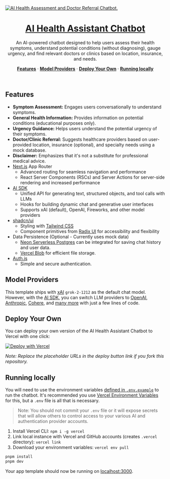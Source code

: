 <a href="#">
  <!-- TODO: Update image and alt text -->
  <img alt="AI Health Assessment and Doctor Referral Chatbot." src="app/(chat)/opengraph-image.png">
  <h1 align="center">AI Health Assistant Chatbot</h1>
</a>

<p align="center">
    An AI-powered chatbot designed to help users assess their health symptoms, understand potential conditions (without diagnosing), gauge urgency, and find relevant doctors or clinics based on location, insurance, and needs.
</p>

<p align="center">
  <!-- Optional: Add links to specific sections if needed -->
  <a href="#features"><strong>Features</strong></a> ·
  <a href="#model-providers"><strong>Model Providers</strong></a> ·
  <a href="#deploy-your-own"><strong>Deploy Your Own</strong></a> ·
  <a href="#running-locally"><strong>Running locally</strong></a>
</p>
<br/>

## Features

- **Symptom Assessment:** Engages users conversationally to understand symptoms.
- **General Health Information:** Provides information on potential conditions (educational purposes only).
- **Urgency Guidance:** Helps users understand the potential urgency of their symptoms.
- **Doctor/Clinic Referral:** Suggests healthcare providers based on user-provided location, insurance (optional), and specialty needs using a mock database.
- **Disclaimer:** Emphasizes that it's not a substitute for professional medical advice.
- [Next.js](https://nextjs.org) App Router
  - Advanced routing for seamless navigation and performance
  - React Server Components (RSCs) and Server Actions for server-side rendering and increased performance
- [AI SDK](https://sdk.vercel.ai/docs)
  - Unified API for generating text, structured objects, and tool calls with LLMs
  - Hooks for building dynamic chat and generative user interfaces
  - Supports xAI (default), OpenAI, Fireworks, and other model providers
- [shadcn/ui](https://ui.shadcn.com)
  - Styling with [Tailwind CSS](https://tailwindcss.com)
  - Component primitives from [Radix UI](https://radix-ui.com) for accessibility and flexibility
- Data Persistence (Optional - Currently uses mock data)
  - [Neon Serverless Postgres](https://vercel.com/marketplace/neon) can be integrated for saving chat history and user data.
  - [Vercel Blob](https://vercel.com/storage/blob) for efficient file storage.
- [Auth.js](https://authjs.dev)
  - Simple and secure authentication.

## Model Providers

This template ships with [xAI](https://x.ai) `grok-2-1212` as the default chat model. However, with the [AI SDK](https://sdk.vercel.ai/docs), you can switch LLM providers to [OpenAI](https://openai.com), [Anthropic](https://anthropic.com), [Cohere](https://cohere.com/), and [many more](https://sdk.vercel.ai/providers/ai-sdk-providers) with just a few lines of code.

## Deploy Your Own

You can deploy your own version of the AI Health Assistant Chatbot to Vercel with one click:

[![Deploy with Vercel](https://vercel.com/button)](https://vercel.com/new/clone?repository-url=https%3A%2F%2Fgithub.com%2Fvercel%2Fai-chatbot&env=AUTH_SECRET&envDescription=Generate%20a%20random%20secret%20to%20use%20for%20authentication&envLink=https%3A%2F%2Fgenerate-secret.vercel.app%2F32&project-name=my-health-chatbot&repository-name=my-health-chatbot&demo-title=AI%20Health%20Assistant&demo-description=An%20AI-powered%20chatbot%20for%20health%20assessment%20and%20doctor%20referral.&demo-url=https%3A%2F%2Fyour-deployment-url.vercel.app&products=%5B%7B%22type%22%3A%22integration%22%2C%22protocol%22%3A%22ai%22%2C%22productSlug%22%3A%22grok%22%2C%22integrationSlug%22%3A%22xai%22%7D%2C%7B%22type%22%3A%22integration%22%2C%22protocol%22%3A%22storage%22%2C%22productSlug%22%3A%22neon%22%2C%22integrationSlug%22%3A%22neon%22%7D%2C%7B%22type%22%3A%22blob%22%7D%5D) 

*Note: Replace the placeholder URLs in the deploy button link if you fork this repository.*

## Running locally

You will need to use the environment variables [defined in `.env.example`](.env.example) to run the chatbot. It's recommended you use [Vercel Environment Variables](https://vercel.com/docs/projects/environment-variables) for this, but a `.env` file is all that is necessary.

> Note: You should not commit your `.env` file or it will expose secrets that will allow others to control access to your various AI and authentication provider accounts.

1. Install Vercel CLI: `npm i -g vercel`
2. Link local instance with Vercel and GitHub accounts (creates `.vercel` directory): `vercel link`
3. Download your environment variables: `vercel env pull`

```bash
pnpm install
pnpm dev
```

Your app template should now be running on [localhost:3000](http://localhost:3000).
